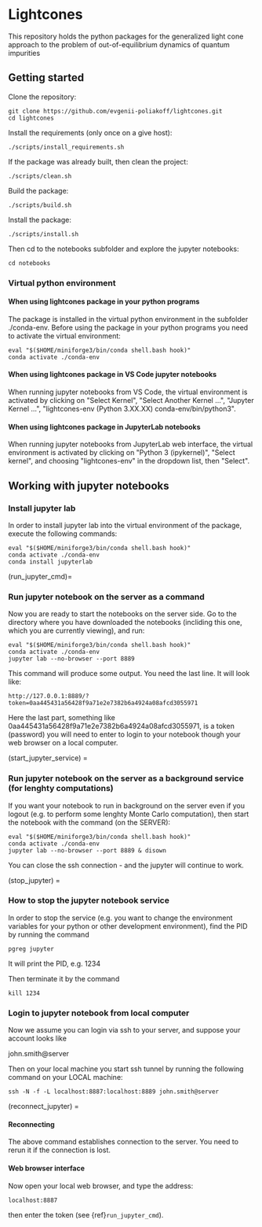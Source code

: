 # Lightcones

This repository holds the python packages for the generalized light cone approach to the problem of out-of-equilibrium dynamics of quantum impurities  

## Getting started

Clone the repository:

```
git clone https://github.com/evgenii-poliakoff/lightcones.git
cd lightcones
```

Install the requirements (only once on a give host):

```
./scripts/install_requirements.sh
```

If the package was already built, then clean the project:

```
./scripts/clean.sh
```

Build the package:

```
./scripts/build.sh
```

Install the package:

```
./scripts/install.sh
```

Then cd to the notebooks subfolder and explore the jupyter notebooks:

```
cd notebooks
```

### Virtual python environment

#### When using lightcones package in your python programs

The package is installed in the virtual python environment in the subfolder ./conda-env. Before using the package in your python programs you need to activate the virtual environment: 

```
eval "$($HOME/miniforge3/bin/conda shell.bash hook)"
conda activate ./conda-env
```

#### When using lightcones package in VS Code jupyter notebooks

When running jupyter notebooks from VS Code, the virtual environment is activated by clicking on "Select Kernel", "Select Another Kernel ...", "Jupyter Kernel ...", "lightcones-env (Python 3.XX.XX) conda-env/bin/python3". 

#### When using lightcones package in JupyterLab notebooks

When running jupyter notebooks from JupyterLab web interface, the virtual environment is activated by clicking on "Python 3 (ipykernel)", "Select kernel", and choosing "lightcones-env" in the dropdown list, then "Select".


## Working with jupyter notebooks

### Install jupyter lab

In order to install jupyter lab into the virtual environment of the package, execute the following commands:

```
eval "$($HOME/miniforge3/bin/conda shell.bash hook)"
conda activate ./conda-env
conda install jupyterlab
```

(run_jupyter_cmd)=
### Run jupyter notebook on the server as a command

Now you are ready to start the notebooks on the server side. Go to the directory where you have downloaded the notebooks (incliding this one, which you are currently viewing), and run:

```
eval "$($HOME/miniforge3/bin/conda shell.bash hook)"
conda activate ./conda-env
jupyter lab --no-browser --port 8889
```
    
This command will produce some output. You need the last line. It will look like:

    http://127.0.0.1:8889/?token=0aa445431a56428f9a71e2e7382b6a4924a08afcd3055971

Here the last part, something like 0aa445431a56428f9a71e2e7382b6a4924a08afcd3055971, is a token (password) you will need to enter
to login to your notebook though your web browser on a local computer.


(start_jupyter_service) = 
### Run jupyter notebook on the server as a background service (for lenghty computations)


If you want your notebook to run in background on the server even if you logout (e.g. to perform some lenghty Monte Carlo computation), then start the notebook with the command (on the SERVER):

```
eval "$($HOME/miniforge3/bin/conda shell.bash hook)"
conda activate ./conda-env
jupyter lab --no-browser --port 8889 & disown
```
    
You can close the ssh connection - and the jupyter will continue to work.

(stop_jupyter) = 

### How to stop the jupyter notebook service

In order to stop the service (e.g. you want to change the environment variables for your python or other development environment), find the PID by running the command

```
pgreg jupyter
```
   
It will print the PID, e.g. 1234

Then terminate it by the command

```
kill 1234
```

### Login to jupyter notebook from local computer

Now we assume you can login via ssh to your server, 
and suppose your account looks like

john.smith@server

Then on your local machine you start ssh tunnel by running the following command on your LOCAL machine:

```
ssh -N -f -L localhost:8887:localhost:8889 john.smith@server
```
    
(reconnect_jupyter) = 
#### Reconnecting

The above command establishes connection to the server. You need to rerun it if the connection is lost. 


#### Web browser interface

Now open your local web browser, and type the address:

```
localhost:8887
```

then enter the token (see {ref}`run_jupyter_cmd`).
